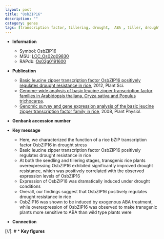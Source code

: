 ```yaml
---
layout: post
title: "OsbZIP16"
description: ""
category: genes
tags: [transcription factor, tillering, drought,  ABA , tiller, drought resistance, seedling]
---
```


* **Information**  
    + Symbol: OsbZIP16  
    + MSU: [LOC_Os02g09830](http://rice.plantbiology.msu.edu/cgi-bin/ORF_infopage.cgi?orf=LOC_Os02g09830)  
    + RAPdb: [Os02g0191600](http://rapdb.dna.affrc.go.jp/viewer/gbrowse_details/irgsp1?name=Os02g0191600)  

* **Publication**  
    + [Basic leucine zipper transcription factor OsbZIP16 positively regulates drought resistance in rice](http://www.ncbi.nlm.nih.gov/pubmed?term=Basic+leucine+zipper+transcription+factor+OsbZIP16+positively+regulates+drought+resistance+in+rice%5BTitle%5D), 2012, Plant Sci.
    + [Genome-wide analysis of basic leucine zipper transcription factor families in Arabidopsis thaliana, Oryza sativa and Populus trichocarpa](English+Edition).
    + [Genomic survey and gene expression analysis of the basic leucine zipper transcription factor family in rice](http://www.ncbi.nlm.nih.gov/pubmed?term=Genomic+survey+and+gene+expression+analysis+of+the+basic+leucine+zipper+transcription+factor+family+in+rice%5BTitle%5D), 2008, Plant Physiol.

* **Genbank accession number**  

* **Key message**  
    + Here, we characterized the function of a rice bZIP transcription factor OsbZIP16 in drought stress
    + Basic leucine zipper transcription factor OsbZIP16 positively regulates drought resistance in rice
    + At both the seedling and tillering stages, transgenic rice plants overexpressing OsbZIP16 exhibited significantly improved drought resistance, which was positively correlated with the observed expression levels of OsbZIP16
    + Expression of OsbZIP16 was dramatically induced under drought conditions
    + Overall, our findings suggest that OsbZIP16 positively regulates drought resistance in rice
    + OsbZIP16 was shown to be induced by exogenous ABA treatment, while overexpression of OsbZIP16 was observed to make transgenic plants more sensitive to ABA than wild type plants were

* **Connection**  

[//]: # * **Key figures**  


